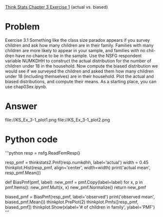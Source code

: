 [Think Stats Chapter 3 Exercise 1](http://greenteapress.com/thinkstats2/html/thinkstats2004.html#toc31) (actual vs. biased)

# Problem  
Exercise 3.1 Something like the class size paradox appears if you survey children and ask how many children are in their family. Families with many children are more likely to appear in your sample, and families with no chil- dren have no chance to be in the sample.
Use the NSFG respondent variable NUMKDHH to construct the actual distribution for the number of children under 18 in the household.
Now compute the biased distribution we would see if we surveyed the children and asked them how many children under 18 (including themselves) are in their household.
Plot the actual and biased distributions, and compute their means. As a starting place, you can use chap03ex.ipynb.

# Answer  
file://KS_Ex_3-1_plot1.png
file://KS_Ex_3-1_plot2.png

# Python code  
'''python
resp = nsfg.ReadFemResp()

resp_pmf = thinkstats2.Pmf(resp.numkdhh, label='actual')
width = 0.45
thinkplot.Hist(resp_pmf, align='center', width=width)
print('actual mean', resp_pmf.Mean())

def BiasPmf(pmf, label):
    new_pmf = pmf.Copy(label=label)
    for x, p in pmf.Items():
        new_pmf.Mult(x, x)
    new_pmf.Normalize()
    return new_pmf

biased_pmf = BiasPmf(resp_pmf, label='observed')
print('observed mean', biased_pmf.Mean())
thinkplot.PrePlot(2)
thinkplot.Pmfs([resp_pmf, biased_pmf])
thinkplot.Show(xlabel='# of children in family', ylabel='PMF')
'''